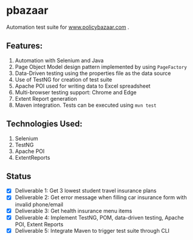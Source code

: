 # pbazaar
Automation test suite for www.policybazaar.com .
## Features: 
1. Automation with Selenium and Java
2. Page Object Model design pattern implemented by using `PageFactory`
3. Data-Driven testing using the properties file as the data source
4. Use of TestNG for creation of test suite
5. Apache POI used for writing data to Excel spreadsheet
6. Multi-browser testing support: Chrome and Edge
7. Extent Report generation
8. Maven integration. Tests can be executed using `mvn test`

## Technologies Used:
1. Selenium
2. TestNG
3. Apache POI
4. ExtentReports

## Status
- [x] Deliverable 1: Get 3 lowest student travel insurance plans
- [x] Deliverable 2: Get error message when filling car insurance form with invalid phone/email
- [x] Deliverable 3: Get health insurance menu items
- [x] Deliverable 4: Implement TestNG, POM, data-driven testing, Apache POI, Extent Reports
- [x] Deliverable 5: Integrate Maven to trigger test suite through CLI
